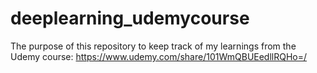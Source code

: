 # deeplearning_udemycourse
The purpose of this repository to keep track of my learnings from the Udemy course: https://www.udemy.com/share/101WmQBUEedllRQHo=/
